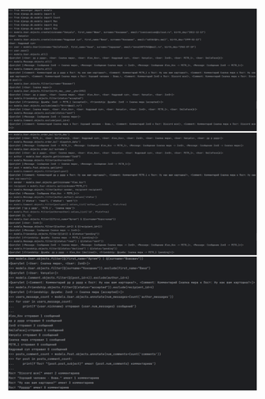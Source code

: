 ![Сздание, вывод, фильтр, исключение](images/Screenshot_2.png)
![Сортировка, условия со связью, values, values_list, Q](images/Screenshot_3.png)
![Сортировка с исключение, annotate, aggregate](images/Screenshot_4.png)